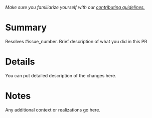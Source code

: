 *Make sure you familiarize yourself with our [contributing guidelines.](https://github.com/statch/gitbot/blob/main/CONTRIBUTING.md)*

# Summary
Resolves #issue_number. Brief description of what you did in this PR

# Details
You can put detailed description of the changes here.

# Notes
Any additional context or realizations go here.
